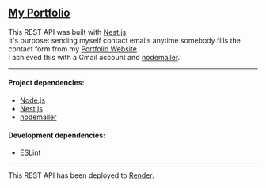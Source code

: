 [My Portfolio](https://santiagoguastavino.com/)
---

This REST API was built with [Nest.js](https://nestjs.com/).   
It's purpose: sending myself contact emails anytime somebody fills the contact form from my [Portfolio Website](https://santiagoguastavino.com/).  
I achieved this with a Gmail account and [nodemailer](https://www.npmjs.com/package/nodemailer).

---

#### Project dependencies:
- [Node.js](https://nodejs.org)
- [Nest.js](https://nestjs.com/)
- [nodemailer](https://www.npmjs.com/package/nodemailer)

#### Development dependencies:
- [ESLint](https://www.npmjs.com/package/eslint)

---

This REST API has been deployed to [Render](https://render.com/).
